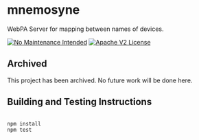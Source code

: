 # mnemosyne
WebPA Server for mapping between names of devices.

[![No Maintenance Intended](http://unmaintained.tech/badge.svg)](http://unmaintained.tech/)
[![Apache V2 License](http://img.shields.io/badge/license-Apache%20V2-blue.svg)](https://github.com/xmidt-org/mnemosyne/blob/master/LICENSE)

## Archived

This project has been archived.  No future work will be done here.

## Building and Testing Instructions

```

npm install
npm test
